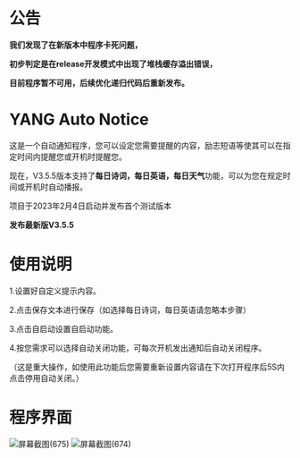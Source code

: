 # 公告
**我们发现了在新版本中程序卡死问题，**

**初步判定是在release开发模式中出现了堆栈缓存溢出错误，**

**目前程序暂不可用，后续优化递归代码后重新发布。**
# YANG Auto Notice
这是一个自动通知程序，您可以设定您需要提醒的内容，励志短语等使其可以在指定时间内提醒您或开机时提醒您。

现在，V3.5.5版本支持了**每日诗词，每日英语，每日天气**功能，可以为您在规定时间或开机时自动播报。

项目于2023年2月4日启动并发布首个测试版本

**发布最新版V3.5.5**
# 使用说明
1.设置好自定义提示内容。

2.点击保存文本进行保存（如选择每日诗词，每日英语请忽略本步骤）

3.点击自启动设置自启动功能。

4.按您需求可以选择自动关闭功能，可每次开机发出通知后自动关闭程序。

（这是重大操作，如使用此功能后您需要重新设置内容请在下次打开程序后5S内点击停用自动关闭。）
# 程序界面 
![屏幕截图(675)](https://user-images.githubusercontent.com/39414350/216811553-992bfea5-3027-4a51-bfa9-ba9dc7903818.png)
![屏幕截图(674)](https://user-images.githubusercontent.com/39414350/216811556-d4ae74f6-9d1b-4e99-9247-922938416049.png)
